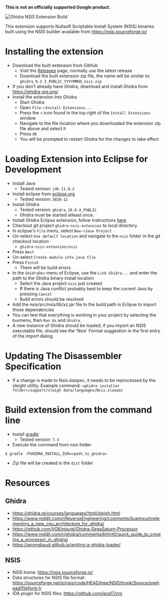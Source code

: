 **This is not an officially supported Google product.**

![Ghidra NSIS Extension Build](../../workflows/Ghidra%20NSIS%20Extension%20Build/badge.svg)

This extension supports Nullsoft Scriptable Install System (NSIS) binaries built using the NSIS builder available from https://nsis.sourceforge.io/

# Installing the extension

* Download the built extension from GitHub
  * Visit the [Releases](../../releases) page, normally use the latest release
  * Download the built extension zip file, the name will be similar to:
    `ghidra_9.2.3_PUBLIC_YYYYMMDD_nsis.zip`
* If you don't already have Ghdira, download and install Ghidra from
  https://ghidra-sre.org/
* Install the extension into Ghidra
  * Start Ghidra
  * Open `File->Install Extensions...`
  * Press the `+` icon found in the top right of the `Install Extensions` window
  * Navigate to the file location where you downloaded the extension zip file
    above and select it
  * Press `OK`
  * You will be prompted to restart Ghidra for the changes to take effect

# Loading Extension into Eclipse for Development
* Install Java
  * Tested verison: `jdk-11.0.2`
* Install eclipse from [eclipse.org](https://www.eclipse.org/downloads/)
  * Tested version: `2020-12`
* Install Ghidra
  * Tested version: `ghidra_10.0.4_PUBLIC`
  * Ghidra must be started atleast once.
* Install Ghidra Eclipse extension, follow instructions [here](https://ghidra-sre.org/InstallationGuide.html#Extensions)
* Checkout git project `ghidra-nsis-extension` to local directory
* In eclipse's `File` menu, select `New->Java Project`
* Un-select `Use default location` and navigate to the `nsis` folder in the git
  checkout location
  * `ghidra-nsis-extension/nsis`
* Press `Next`
* Un-select `Create module-info.java file`
* Press `Finish`
  * There will be build errors
* In the `GhidraDev` menu of Eclipse, use the `Link Ghidra...` and enter the path to the Ghidra binary install location
  * Select the Java project `nsis` just created
  * If there is Java conflict probably best to keep the current Java by pressing
    `Cancel`
  * Build errors should be resolved
* Add the nsis/src/nsis/lib/xz.jar file to the build path in Eclipse to import those dependencies
* You can test that everything is working in your project by selecting the `Run`menu, then `Run As` and `Ghidra`.
* A new instance of Ghidra should be loaded, if you import an NSIS executable file, should see the 'Nsis' Format suggestion in the first entry of the import dialog.

# Updating The Disassembler Specification

* If a change is made to Nsis.slaspec, it needs to be reprocessed by the sleight utility. Example command: `<ghidra installer folder>/support/sleigh data/languages/Nsis.slaspec`

# Build extension from the command line

* Install [gradle](https://gradle.org/)
  * Tested version: `7.3`
* Execute the command from nsis folder
```
$ gradle -PGHIDRA_INSTALL_DIR=<path_to_ghidra>
```
* Zip file will be created in the `dist` folder

# Resources

## Ghidra
* https://ghidra.re/courses/languages/html/sleigh.html
* https://www.reddit.com/r/ReverseEngineering/comments/bupmxu/implementing_a_new_cpu_architecture_for_ghidra/
* https://github.com/VGKintsugi/Ghidra-SegaSaturn-Processor
* https://www.reddit.com/r/ghidra/comments/bhhrt0/quick_guide_to_creating_a_processor_in_ghidra/
* https://wrongbaud.github.io/writing-a-ghidra-loader/

## NSIS
* NSIS home: https://nsis.sourceforge.io/
* Data structures for NSIS file format: https://sourceforge.net/p/nsis/code/HEAD/tree/NSIS/trunk/Source/exehead/fileform.h
* IDA plugin for NSIS files: https://github.com/isra17/nrs
